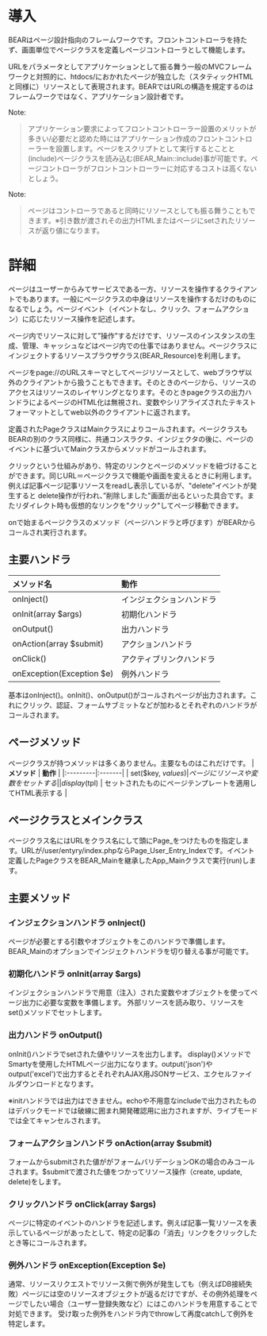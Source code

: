# 導入 #

BEARはページ設計指向のフレームワークです。フロントコントローラを持たず、画面単位でページクラスを定義しページコントローラとして機能します。

URLをパラメータとしてアプリケーションとして振る舞う一般のMVCフレームワークと対照的に、htdocs/におかれたページが独立した（スタティックHTMLと同様に）リソースとして表現されます。BEARではURLの構造を規定するのはフレームワークではなく、アプリケーション設計者です。


Note:
> アプリケーション要求によってフロントコントローラー設置のメリットが多きい/必要だと認めた時にはアプリケーション作成のフロントコントローラーを設置します。ページをスクリプトとして実行するとことと(include)ページクラスを読み込む(BEAR\_Main::include)事が可能です。ページコントローラがフロントコントローラーに対応するコストは高くないとしょう。

Note:
> ページはコントローラであると同時にリソースとしても振る舞うこともできます。※引き数が渡されその出力HTMLまたはページにsetされたリソースが返り値になります。

# 詳細 #

ページはユーザーからみてサービスである一方、リソースを操作するクライアントでもあります。一般にページクラスの中身はリソースを操作するだけのものになるでしょう。ページイベント（イベントなし、クリック、フォームアクション）に応じたリソース操作を記述します。

ページ内でリソースに対して”操作”するだけです、リソースのインスタンスの生成、管理、キャッシュなどはページ内での仕事ではありません。ページクラスにインジェクトするリソースブラウザクラス(BEAR\_Resource)を利用します。

ページをpage://のURLスキーマとしてページリソースとして、webブラウザ以外のクライアントから扱うこともできます。そのときのページから、リソースのアクセスはリソースのレイヤリングとなります。そのときpageクラスの出力ハンドラによるページのHTML化は無視され、変数やシリアライズされたテキストフォーマットとしてweb以外のクライアントに返されます。

定義されたPageクラスはMainクラスによりコールされます。ページクラスもBEARの別のクラス同様に、共通コンスラクタ、インジェクタの後に、ページのイベントに基づいてMainクラスからメソッドがコールされます。

クリックという仕組みがあり、特定のリンクとページのメソッドを紐づけることができます。同じURL＝ページクラスで機能や画面を変えるときに利用します。例えば記事ページ記事リソースをreadし表示しているが、"delete"イベントが発生すると
delete操作が行われ、”削除しました"画面が出るといった具合です。またリダイレクト時も仮想的なリンクを"クリック"してページ移動できます。

onで始まるページクラスのメソッド（ページハンドラと呼びます）がBEARからコールされ実行されます。

## 主要ハンドラ ##

| **メソッド名** | **動作** |
|:----------|:-------|
| onInject() | インジェクションハンドラ |
| onInit(array $args) | 初期化ハンドラ |
|  onOutput() | 出力ハンドラ  |
| onAction(array $submit) | アクションハンドラ |
| onClick()  | アクティブリンクハンドラ |
| onException(Exception $e) | 例外ハンドラ |

基本はonInject()。onInit()、onOutput()がコールされページが出力されます。これにクリック、認証、フォームサブミットなどが加わるとそれぞれのハンドラがコールされます。

## ページメソッド ##

ページクラスが持つメソッドは多くありません。主要なものはこれだけです。
| **メソッド** | **動作** |
|:---------|:-------|
| set($key, $values) |  ページにリソースや変数をセットする |
| display($tpl)  | セットされたものにページテンプレートを適用してHTML表示する |

## ページクラスとメインクラス ##

ページクラス名にはURLをクラス名にして頭にPage\_をつけたものを指定します。URLが/user/entyry/index.phpならPage\_User\_Entry\_Indexです。イベント定義したPageクラスをBEAR\_Mainを継承したApp\_Mainクラスで実行(run)します。

## 主要メソッド ##

### インジェクションハンドラ onInject() ###

ページが必要とする引数やオブジェクトをこのハンドラで準備します。BEAR\_Mainのオプションでインジェクトハンドラを切り替える事が可能です。

### 初期化ハンドラ onInit(array $args) ###

インジェクションハンドラで用意（注入）された変数やオブジェクトを使ってページ出力に必要な変数を準備します。
外部リソースを読み取り、リソースをset()メソッドでセットします。

### 出力ハンドラ onOutput() ###

onInit()ハンドラでsetされた値やリソースを出力します。
display()メソッドでSmartyを使用したHTMLページ出力になります。output('json')やoutput('excel')で出力するとそれぞれAJAX用JSONサービス、エクセルファイルダウンロードとなります。

※initハンドラでは出力はできません。echoや不用意なincludeで出力されたものはデバックモードでは破線に囲まれ開発確認用に出力されますが、ライブモードでは全てキャンセルされます。

### フォームアクションハンドラ onAction(array $submit) ###

フォームからsubmitされた値ががフォームバリデーションOKの場合のみコールされます。$submitで渡された値をつかってリソース操作（create, update, delete)をします。

### クリックハンドラ onClick(array $args) ###

ページに特定のイベントのハンドラを記述します。例えば記事一覧リソースを表示しているページがあったとして、特定の記事の「消去」リンクをクリックしたとき等にコールされます。

### 例外ハンドラ onException(Exception $e) ###
通常、リソースリクエストでリソース側で例外が発生しても（例えばDB接続失敗）ページには空のリソースオブジェクトが返るだけですが、その例外処理をページでしたい場合（ユーザー登録失敗など）にはこのハンドラを用意することで対処できます。
受け取った例外をハンドラ内でthrowして再度catchして例外を特定します。
